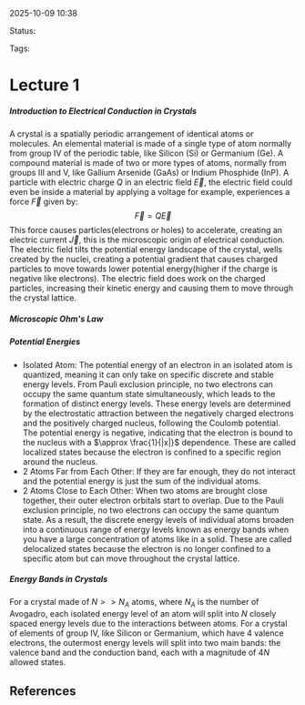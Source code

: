 
2025-10-09 10:38

Status: 

Tags:

# Lecture 1
##### Introduction to Electrical Conduction in Crystals
A crystal is a spatially periodic arrangement of identical atoms or molecules. An elemental material is made of a single type of atom normally from group IV of the periodic table, like Silicon (Si) or Germanium (Ge). A compound material is made of two or more types of atoms, normally from groups III and V, like Gallium Arsenide (GaAs) or Indium Phosphide (InP).
A particle with electric charge $Q$ in an electric field $\vec{E}$, the electric field could even be inside a material by applying a voltage for example, experiences a force $\vec{F}$ given by:
$$\vec{F} = Q \vec{E}$$
This force causes particles(electrons or holes) to accelerate, creating an electric current $\vec{J}$, this is the microscopic origin of electrical conduction.
The electric field tilts the potential energy landscape of the crystal, wells created by the nuclei, creating a potential gradient that causes charged particles to move towards lower potential energy(higher if the charge is negative like electrons). The electric field does work on the charged particles, increasing their kinetic energy and causing them to move through the crystal lattice.
##### Microscopic Ohm's Law

##### Potential Energies 
- Isolated Atom: The potential energy of an electron in an isolated atom is quantized, meaning it can only take on specific discrete and stable energy levels. From Pauli exclusion principle, no two electrons can occupy the same quantum state simultaneously, which leads to the formation of distinct energy levels. These energy levels are determined by the electrostatic attraction between the negatively charged electrons and the positively charged nucleus, following the Coulomb potential. The potential energy is negative, indicating that the electron is bound to the nucleus with a $\approx \frac{1}{|x|}$ dependence. These are called localized states because the electron is confined to a specific region around the nucleus.
- 2 Atoms Far from Each Other: If they are far enough, they do not interact and the potential energy is just the sum of the individual atoms.
- 2 Atoms Close to Each Other: When two atoms are brought close together, their outer electron orbitals start to overlap. Due to the Pauli exclusion principle, no two electrons can occupy the same quantum state. As a result, the discrete energy levels of individual atoms broaden into a continuous range of energy levels known as energy bands when you have a large concentration of atoms like in a solid. These are called delocalized states because the electron is no longer confined to a specific atom but can move throughout the crystal lattice.
##### Energy Bands in Crystals
For a crystal made of $N >> N_A$ atoms, where $N_A$ is the number of Avogadro, each isolated energy level of an atom will split into $N$ closely spaced energy levels due to the interactions between atoms. For a crystal of elements of group IV, like Silicon or Germanium, which have 4 valence electrons, the outermost energy levels will split into two main bands: the valence band and the conduction band, each with a magnitude of $4N$ allowed states. 


## References
